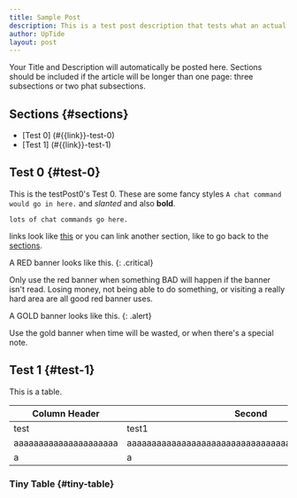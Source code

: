 ```yaml
---
title: Sample Post
description: This is a test post description that tests what an actual post will look like.
author: UpTide
layout: post
---
```


Your Title and Description will automatically be posted here. Sections should be included if the article will be longer than one page: three subsections or two phat subsections.

## Sections {#sections}

- [Test 0] (#{{link}}-test-0)
- [Test 1] (#{{link}}-test-1)

## Test 0 {#test-0}

This is the testPost0's Test 0. These are some fancy styles `A chat command would go in here.` and *slanted* and also **bold**.

``lots
of
chat commands
go here.``

links look like [this](https://magicgirls.us) or you can link another section, like to go back to the [sections](#sections).

A RED banner looks like this. {: .critical}

Only use the red banner when something BAD will happen if the banner isn't read. Losing money, not being able to do something, or visiting a really hard area are all good red banner uses.

A GOLD banner looks like this. {: .alert}

Use the gold banner when time will be wasted, or when there's a special note.

## Test 1 {#test-1}

This is a table.

|Column Header|Second|
|-------------|------|
|test|test1|
|aaaaaaaaaaaaaaaaaaaaa|aaaaaaaaaaaaaaaaaaaaaaaaaaaaaaaaaaaaaaaaaaaaaaaaaa|
|a|a|

### Tiny Table {#tiny-table}
